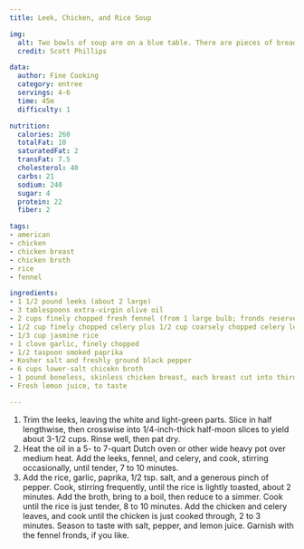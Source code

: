 ```yaml
---
title: Leek, Chicken, and Rice Soup

img:
  alt: Two bowls of soup are on a blue table. There are pieces of bread next to each bowl, and the bowls are garnished with fennel.
  credit: Scott Phillips

data:
  author: Fine Cooking
  category: entree
  servings: 4-6
  time: 45m
  difficulty: 1

nutrition:
  calories: 260
  totalFat: 10
  saturatedFat: 2
  transFat: 7.5
  cholesterol: 40
  carbs: 21
  sodium: 240
  sugar: 4
  protein: 22
  fiber: 2

tags:
- american
- chicken
- chicken breast
- chicken broth
- rice
- fennel

ingredients:
- 1 1/2 pound leeks (about 2 large)
- 3 tablespoons extra-virgin olive oil
- 2 cups finely chopped fresh fennel (from 1 large bulb; fronds reserved for garnish, if you like)
- 1/2 cup finely chopped celery plus 1/2 cup coarsely chopped celery leaves
- 1/3 cup jasmine rice
- 1 clove garlic, finely chopped
- 1/2 taspoon smoked paprika
- Kosher salt and freshly ground black pepper
- 6 cups lower-salt chicekn broth
- 1 pound boneless, skinless chicken breast, each breast cut into thirds lengthwise, then thinly sliced crosswise
- Fresh lemon juice, to taste

---
```


1. Trim the leeks, leaving the white and light-green parts. Slice in half lengthwise, then crosswise into 1/4-inch-thick half-moon slices to yield about 3-1/2 cups. Rinse well, then pat dry.
2. Heat the oil in a 5- to 7-quart Dutch oven or other wide heavy pot over medium heat. Add the leeks, fennel, and celery, and cook, stirring occasionally, until tender, 7 to 10 minutes.
3. Add the rice, garlic, paprika, 1/2 tsp. salt, and a generous pinch of pepper. Cook, stirring frequently, until the rice is lightly toasted, about 2 minutes. Add the broth, bring to a boil, then reduce to a simmer. Cook until the rice is just tender, 8 to 10 minutes. Add the chicken and celery leaves, and cook until the chicken is just cooked through, 2 to 3 minutes. Season to taste with salt, pepper, and lemon juice. Garnish with the fennel fronds, if you like.
  
